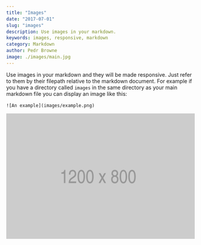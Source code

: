 ```yaml
---
title: "Images"
date: "2017-07-01"
slug: "images"
description: Use images in your markdown.
keywords: images, responsive, markdown
category: Markdown
author: Pedr Browne
image: ./images/main.jpg
---
```


Use images in your markdown and they will be made responsive. Just refer to them
by their filepath relative to the markdown document. For example if you have a
directory called `images` in the same directory as your main markdown file you
can display an image like this:

```
![An example](images/example.png)
```

![An example](images/1200x800.png)
